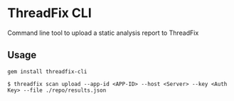 # ThreadFix CLI

Command line tool to upload a static analysis report to ThreadFix

## Usage

    gem install threadfix-cli

    $ threadfix scan upload --app-id <APP-ID> --host <Server> --key <Auth Key> --file ./repo/results.json
